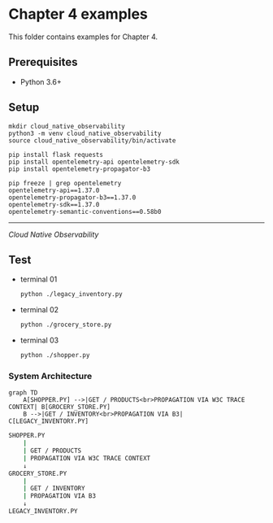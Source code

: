 # Chapter 4 examples

This folder contains examples for Chapter 4.

## Prerequisites

- Python 3.6+

## Setup

```
mkdir cloud_native_observability
python3 -m venv cloud_native_observability
source cloud_native_observability/bin/activate

pip install flask requests
pip install opentelemetry-api opentelemetry-sdk
pip install opentelemetry-propagator-b3

pip freeze | grep opentelemetry
opentelemetry-api==1.37.0
opentelemetry-propagator-b3==1.37.0
opentelemetry-sdk==1.37.0
opentelemetry-semantic-conventions==0.58b0
```

---

_Cloud Native Observability_
## Test
* terminal 01
  ```bash
  python ./legacy_inventory.py 
  ``` 
* terminal 02
  ```bash
  python ./grocery_store.py 
  ``` 
* terminal 03
  ```bash
  python ./shopper.py 
  ``` 

### System Architecture
```mermaid
graph TD
    A[SHOPPER.PY] -->|GET / PRODUCTS<br>PROPAGATION VIA W3C TRACE CONTEXT| B[GROCERY_STORE.PY]
    B -->|GET / INVENTORY<br>PROPAGATION VIA B3| C[LEGACY_INVENTORY.PY]
```
```bash
SHOPPER.PY
    |
    | GET / PRODUCTS
    | PROPAGATION VIA W3C TRACE CONTEXT
    ↓
GROCERY_STORE.PY
    |
    | GET / INVENTORY
    | PROPAGATION VIA B3
    ↓
LEGACY_INVENTORY.PY
```